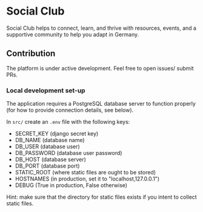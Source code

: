 # Social Club

Social Club helps to connect, learn, and thrive with resources, events, and a supportive community to help you adapt in Germany.

## Contribution

The platform is under active development. Feel free to open issues/ submit PRs.

### Local development set-up

The application requires a PostgreSQL database server to function properly (for how to provide connection details, see below).

In `src/` create an `.env` file with the following keys:

- SECRET_KEY (django secret key)
- DB_NAME (database name)
- DB_USER (database user)
- DB_PASSWORD (database user password)
- DB_HOST (database server)
- DB_PORT (database port)
- STATIC_ROOT (where static files are ought to be stored)
- HOSTNAMES (in production, set it to "localhost,127.0.0.1")
- DEBUG (True in production, False otherwise)

Hint: make sure that the directory for static files exists if you intent to collect static files.
